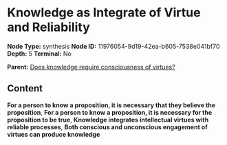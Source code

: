 # Knowledge as Integrate of Virtue and Reliability

**Node Type:** synthesis
**Node ID:** 11976054-9d19-42ea-b605-7538e041bf70
**Depth:** 5
**Terminal:** No

**Parent:** [Does knowledge require consciousness of virtues?](does-knowledge-require-consciousness-of-virtues-antithesis-67b5a3dc-3c41-4e00-936c-737ff16ce6ec.md)

## Content

**For a person to know a proposition, it is necessary that they believe the proposition**, **For a person to know a proposition, it is necessary for the proposition to be true**, **Knowledge integrates intellectual virtues with reliable processes**, **Both conscious and unconscious engagement of virtues can produce knowledge**
